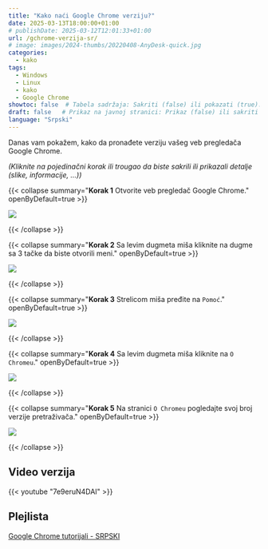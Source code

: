 ```yaml
---
title: "Kako naći Google Chrome verziju?"
date: 2025-03-13T18:00:00+01:00
# publishDate: 2025-03-12T12:01:33+01:00
url: /gchrome-verzija-sr/
# image: images/2024-thumbs/20220408-AnyDesk-quick.jpg
categories: 
  - kako
tags: 
  - Windows
  - Linux
  - kako
  - Google Chrome
showtoc: false  # Tabela sadržaja: Sakriti (false) ili pokazati (true).
draft: false   # Prikaz na javnoj stranici: Prikaz (false) ili sakriti (true).
language: "Srpski"
---
```


Danas vam pokažem, kako da pronađete verziju vašeg veb pregledača Google Chrome.

*(Kliknite na pojedinačni korak ili trougao da biste sakrili ili prikazali detalje (slike, informacije, ...))*

{{< collapse summary="**Korak 1** Otvorite veb pregledač Google Chrome." openByDefault=true >}}

 ![](/images/Google-Chrome/GChrome_desktop_shortcut.jpeg)

{{< /collapse >}}

{{< collapse summary="**Korak 2** Sa levim dugmeta miša kliknite na dugme sa 3 tačke da biste otvorili meni." openByDefault=true >}}
   
   ![](/images/Google-Chrome/Hr_-_GChrome_-_3_tacke_dugme.jpeg)

{{< /collapse >}}

{{< collapse summary="**Korak 3** Strelicom miša pređite na `Pomoć`." openByDefault=true >}}
   
   ![](/images/Google-Chrome/Hr_-_GChrome_-_meni_-_Pomoc.jpeg)

{{< /collapse >}}

{{< collapse summary="**Korak 4** Sa levim dugmeta miša kliknite na `O Chromeu`." openByDefault=true >}}
   
   ![](/images/Google-Chrome/Hr_-_GChrome_-_meni_-_Pomoc_-_o_Chromeu.jpeg)

{{< /collapse >}}

{{< collapse summary="**Korak 5** Na stranici `O Chromeu` pogledajte svoj broj verzije pretraživača." openByDefault=true >}}
   
   ![](/images/Google-Chrome/Hr_-_GChrome_-_Postavke_-_o_Chromeu_stranica.jpeg)

{{< /collapse >}}

## Video verzija

{{< youtube "7e9eruN4DAI" >}}

## Plejlista

[Google Chrome tutorijali - SRPSKI](https://www.youtube.com/playlist?list=PLbvZxzmdNckw-B2_mYYIbROTy0VuqR-qa "Kliknite/tapnite da odprete YouTube predcajalni seznam!")